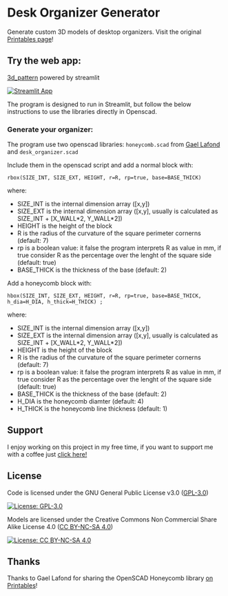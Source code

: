 # Desk Organizer Generator
Generate custom 3D models of desktop organizers. Visit the original [Printables page](https://www.printables.com/it/model/489136-geometric-soap-dish-holder-normal-with-plate-or-or)!

## Try the web app:

[3d_pattern](https://lmonari5-3d-pattern.streamlit.app/) powered by streamlit

[![Streamlit App](https://static.streamlit.io/badges/streamlit_badge_black_white.svg)](https://lmonari5-3d-pattern.streamlit.app/)

The program is designed to run in Streamlit, but follow the below instructions to use the libraries directly in Openscad.

### Generate your organizer:

The program use two openscad libraries: `honeycomb.scad` from [Gael Lafond](https://www.printables.com/it/@GaelLafond) and `desk_organizer.scad`

Include them in the openscad script and add a normal block with:
```
rbox(SIZE_INT, SIZE_EXT, HEIGHT, r=R, rp=true, base=BASE_THICK)
```
where:
- SIZE_INT is the internal dimension array ([x,y])
- SIZE_EXT is the internal dimension array ([x,y], usually is calculated as SIZE_INT + [X_WALL\*2, Y_WALL\*2])
- HEIGHT is the height of the block
- R is the radius of the curvature of the square perimeter cornerns (default: 7)
- rp is a boolean value: it false the program interprets R as value in mm, if true consider R as the percentage over the lenght of the square side (default: true)
- BASE_THICK is the thickness of the base (default: 2)

Add a honeycomb block with:
```
hbox(SIZE_INT, SIZE_EXT, HEIGHT, r=R, rp=true, base=BASE_THICK, h_dia=H_DIA, h_thick=H_THICK) ;
```
where:
- SIZE_INT is the internal dimension array ([x,y])
- SIZE_EXT is the internal dimension array ([x,y], usually is calculated as SIZE_INT + [X_WALL\*2, Y_WALL\*2])
- HEIGHT is the height of the block
- R is the radius of the curvature of the square perimeter cornerns (default: 7)
- rp is a boolean value: it false the program interprets R as value in mm, if true consider R as the percentage over the lenght of the square side (default: true)
- BASE_THICK is the thickness of the base (default: 2)
- H_DIA is the honeycomb diamter (default: 4)
- H_THICK is the honeycomb line thickness (default: 1)
 
## Support

I enjoy working on this project in my free time, if you want to support me with a coffee just [click here!](https://www.paypal.com/donate/?hosted_button_id=V4LJ3Z3B3KXRY)

## License

Code is licensed under the GNU General Public License v3.0 ([GPL-3.0](https://www.gnu.org/licenses/gpl-3.0.en.html))

[![License: GPL-3.0](https://img.shields.io/badge/License-GPL%20v3-lightgrey.svg)](https://www.gnu.org/licenses/gpl-3.0.en.html)

Models are licensed under the Creative Commons Non Commercial Share Alike License 4.0 ([CC BY-NC-SA 4.0](https://creativecommons.org/licenses/by-nc-sa/4.0/))

[![License: CC BY-NC-SA 4.0](https://img.shields.io/badge/License-CC%20BY--NC--SA%204.0-lightgrey.svg)](https://creativecommons.org/licenses/by-nc-sa/4.0/)

## Thanks

Thanks to Gael Lafond for sharing the OpenSCAD Honeycomb library [on Printables](https://www.printables.com/it/model/263718-honeycomb-library-openscad)! 
